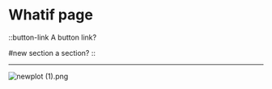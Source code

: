 # Whatif page

::button-link
A button link?

#new section
a section?
::

---

![newplot (1).png](/newplot%20\(1\).png)
